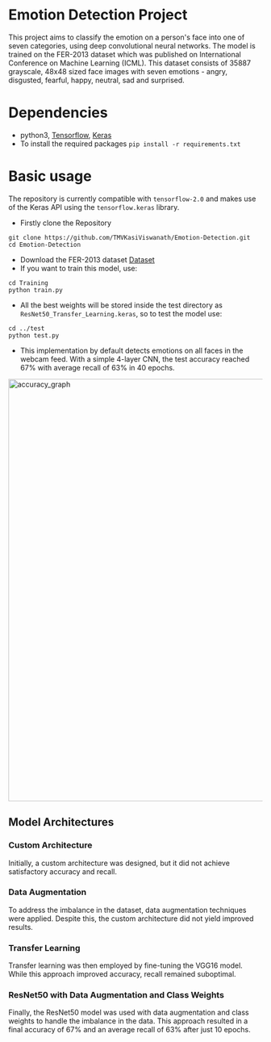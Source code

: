 # Emotion Detection Project
This project aims to classify the emotion on a person's face into one of seven categories, using deep convolutional neural networks. The model is trained on the FER-2013 dataset which was published on International Conference on Machine Learning (ICML). This dataset consists of 35887 grayscale, 48x48 sized face images with seven emotions - angry, disgusted, fearful, happy, neutral, sad and surprised.

# Dependencies
- python3, [Tensorflow](https://www.tensorflow.org/), [Keras](https://keras.io/)<br>
- To install the required packages `pip install -r requirements.txt`

# Basic usage
The repository is currently compatible with `tensorflow-2.0` and makes use of the Keras API using the `tensorflow.keras` library.

- Firstly clone the Repository
```
git clone https://github.com/TMVKasiViswanath/Emotion-Detection.git
cd Emotion-Detection
```
- Download the FER-2013 dataset [Dataset](https://www.kaggle.com/datasets/msambare/fer2013)
- If you want to train this model, use:
 ```
 cd Training
 python train.py
 ```
- All the best weights will be stored inside the test directory as `ResNet50_Transfer_Learning.keras`, so to test the model use:
```
cd ../test
python test.py
```
- This implementation by default detects emotions on all faces in the webcam feed. With a simple 4-layer CNN, the test accuracy reached 67% with average recall of 63% in 40 epochs.<br>
<img width="837" alt="accuracy_graph" src="https://github.com/TMVKasiViswanath/Emotion-Detection/assets/137616505/d64e9d8d-72ca-4d26-8956-5d35ba084368"> 


## Model Architectures
### Custom Architecture
Initially, a custom architecture was designed, but it did not achieve satisfactory accuracy and recall.

### Data Augmentation
To address the imbalance in the dataset, data augmentation techniques were applied. Despite this, the custom architecture did not yield improved results.

### Transfer Learning
Transfer learning was then employed by fine-tuning the VGG16 model. While this approach improved accuracy, recall remained suboptimal.

### ResNet50 with Data Augmentation and Class Weights
Finally, the ResNet50 model was used with data augmentation and class weights to handle the imbalance in the data. This approach resulted in a final accuracy of 67% and an average recall of 63% after just 10 epochs.

